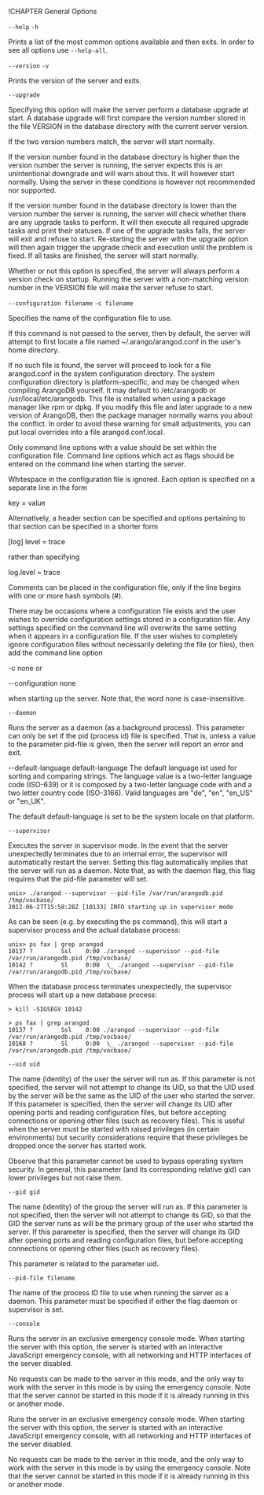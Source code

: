 !CHAPTER General Options

`--help`
`-h`

Prints a list of the most common options available and then exits. In order to see all options use `--help-all`.

`--version`
`-v`

Prints the version of the server and exits.


`--upgrade`

Specifying this option will make the server perform a database upgrade at start. A database upgrade will first compare the version number stored in the file VERSION in the database directory with the current server version.

If the two version numbers match, the server will start normally.

If the version number found in the database directory is higher than the version number the server is running, the server expects this is an unintentional downgrade and will warn about this. It will however start normally. Using the server in these conditions is however not recommended nor supported.

If the version number found in the database directory is lower than the version number the server is running, the server will check whether there are any upgrade tasks to perform. It will then execute all required upgrade tasks and print their statuses. If one of the upgrade tasks fails, the server will exit and refuse to start. Re-starting the server with the upgrade option will then again trigger the upgrade check and execution until the problem is fixed. If all tasks are finished, the server will start normally.

Whether or not this option is specified, the server will always perform a version check on startup. Running the server with a non-matching version number in the VERSION file will make the server refuse to start.


`--configuration filename`
`-c filename`

Specifies the name of the configuration file to use.

If this command is not passed to the server, then by default, the server will attempt to first locate a file named ~/.arango/arangod.conf in the user's home directory.

If no such file is found, the server will proceed to look for a file arangod.conf in the system configuration directory. The system configuration directory is platform-specific, and may be changed when compiling ArangoDB yourself. It may default to /etc/arangodb or /usr/local/etc/arangodb. This file is installed when using a package manager like rpm or dpkg. If you modify this file and later upgrade to a new version of ArangoDB, then the package manager normally warns you about the conflict. In order to avoid these warning for small adjustments, you can put local overrides into a file arangod.conf.local.

Only command line options with a value should be set within the configuration file. Command line options which act as flags should be entered on the command line when starting the server.

Whitespace in the configuration file is ignored. Each option is specified on a separate line in the form

  key = value
 
Alternatively, a header section can be specified and options pertaining to that section can be specified in a shorter form

  [log]
  level = trace

rather than specifying

  log.level = trace

Comments can be placed in the configuration file, only if the line begins with one or more hash symbols (#).

There may be occasions where a configuration file exists and the user wishes to override configuration settings stored in a configuration file. Any settings specified on the command line will overwrite the same setting when it appears in a configuration file. If the user wishes to completely ignore configuration files without necessarily deleting the file (or files), then add the command line option

  -c none
or

  --configuration none

when starting up the server. Note that, the word none is case-insensitive.

<!--
@anchor CommandLineHelp
@copydetails triagens::rest::ApplicationServer::_options

@CLEARPAGE
@anchor CommandLineVersion
@copydetails triagens::rest::ApplicationServer::_version

@CLEARPAGE
@anchor CommandLineUpgrade
@copydetails triagens::arango::ApplicationV8::_performUpgrade

@CLEARPAGE
@anchor CommandLineConfiguration
@copydetails triagens::rest::ApplicationServer::_configFile

@CLEARPAGE
@anchor CommandLineDaemon
-->

`--daemon`

Runs the server as a daemon (as a background process). This parameter can only
be set if the pid (process id) file is specified. That is, unless a value to the
parameter pid-file is given, then the server will report an error and exit.

--default-language default-language
The default language ist used for sorting and comparing strings. The language value is a two-letter language code (ISO-639) or it is composed by a two-letter language code with and a two letter country code (ISO-3166). Valid languages are "de", "en", "en_US" or "en_UK".

The default default-language is set to be the system locale on that platform.

`--supervisor`

Executes the server in supervisor mode. In the event that the server
unexpectedly terminates due to an internal error, the supervisor will
automatically restart the server. Setting this flag automatically implies that
the server will run as a daemon. Note that, as with the daemon flag, this flag
requires that the pid-file parameter will set.

    unix> ./arangod --supervisor --pid-file /var/run/arangodb.pid /tmp/vocbase/
    2012-06-27T15:58:28Z [10133] INFO starting up in supervisor mode

As can be seen (e.g. by executing the ps command), this will start a supervisor
process and the actual database process:

    unix> ps fax | grep arangod
    10137 ?        Ssl    0:00 ./arangod --supervisor --pid-file /var/run/arangodb.pid /tmp/vocbase/
    10142 ?        Sl     0:00  \_ ./arangod --supervisor --pid-file /var/run/arangodb.pid /tmp/vocbase/

When the database process terminates unexpectedly, the supervisor process will
start up a new database process:

    > kill -SIGSEGV 10142

    > ps fax | grep arangod
    10137 ?        Ssl    0:00 ./arangod --supervisor --pid-file /var/run/arangodb.pid /tmp/vocbase/
    10168 ?        Sl     0:00  \_ ./arangod --supervisor --pid-file /var/run/arangodb.pid /tmp/vocbase/

`--uid uid`

The name (identity) of the user the server will run as. If this parameter is not specified, the server will not attempt to change its UID, so that the UID used by the server will be the same as the UID of the user who started the server. If this parameter is specified, then the server will change its UID after opening ports and reading configuration files, but before accepting connections or opening other files (such as recovery files). This is useful when the server must be started with raised privileges (in certain environments) but security considerations require that these privileges be dropped once the server has started work.

Observe that this parameter cannot be used to bypass operating system security. In general, this parameter (and its corresponding relative gid) can lower privileges but not raise them.


`--gid gid`

The name (identity) of the group the server will run as. If this parameter is not specified, then the server will not attempt to change its GID, so that the GID the server runs as will be the primary group of the user who started the server. If this parameter is specified, then the server will change its GID after opening ports and reading configuration files, but before accepting connections or opening other files (such as recovery files).

This parameter is related to the parameter uid.


`--pid-file filename`

The name of the process ID file to use when running the server as a daemon. This parameter must be specified if either the flag daemon or supervisor is set.


`--console`

Runs the server in an exclusive emergency console mode. When starting the server with this option, the server is started with an interactive JavaScript emergency console, with all networking and HTTP interfaces of the server disabled.

No requests can be made to the server in this mode, and the only way to work with the server in this mode is by using the emergency console. Note that the server cannot be started in this mode if it is already running in this or another mode.

<!--
@CLEARPAGE
@anchor CommandLineUid
@copydetails triagens::rest::ApplicationServer::_uid

@CLEARPAGE
@anchor CommandLineGid
@copydetails triagens::rest::ApplicationServer::_gid

@CLEARPAGE
@anchor CommandLinePidFile
@copydetails triagens::rest::AnyServer::_pidFile

@CLEARPAGE
@anchor CommandLineConsole
@CMDOPT{\--console}
-->

Runs the server in an exclusive emergency console mode. When 
starting the server with this option, the server is started with
an interactive JavaScript emergency console, with all networking
and HTTP interfaces of the server disabled.

No requests can be made to the server in this mode, and the only
way to work with the server in this mode is by using the emergency
console. 
Note that the server cannot be started in this mode if it is 
already running in this or another mode. 
